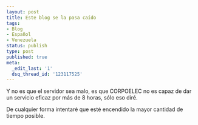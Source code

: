 ```yaml
---
layout: post
title: Este blog se la pasa caído
tags:
- Blog
- Español
- Venezuela
status: publish
type: post
published: true
meta:
  _edit_last: '1'
  dsq_thread_id: '123117525'
---
```

Y no es que el servidor sea malo, es que CORPOELEC no es capaz de dar un servicio eficaz por más de 8 horas, sólo eso diré.

De cualquier forma intentaré que esté encendido la mayor cantidad de tiempo posible.
